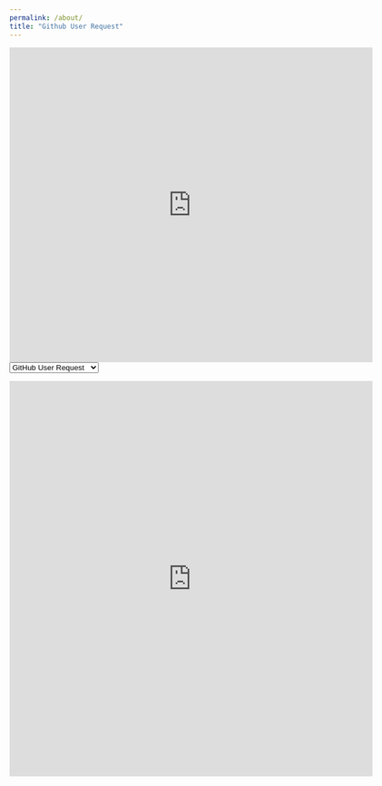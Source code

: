```yaml
---
permalink: /about/
title: "Github User Request"
---
```




<iframe src="https://docs.google.com/forms/d/e/1FAIpQLSdLGZv5gbrEaourJHrZbv8iIECo9HJ1ntHFVBEAd_ovWexD1Q/viewform?embedded=true" width="640" height="555" frameborder="0" marginheight="0" marginwidth="0">Loading…</iframe>

<form>
  <select>
    <option value="gh-user-request">GitHub User Request</option>
    <option value="Slack Service Request">Slack Service Request</option>
  </select>
</form>

<iframe src="https://docs.google.com/forms/d/e/1FAIpQLSdb-cdjbNiv25zovOEwXKi8Yjm3djzC3hSDDMSCjlUBe7BLRw/viewform?embedded=true" width="640" height="697" frameborder="0" marginheight="0" marginwidth="0">Loading…</iframe>
